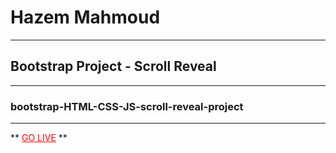 

# Hazem Mahmoud
---
## Bootstrap Project - Scroll Reveal
---
### bootstrap-HTML-CSS-JS-scroll-reveal-project
---
** <a href="" style="color: red;">GO LIVE</a> **









